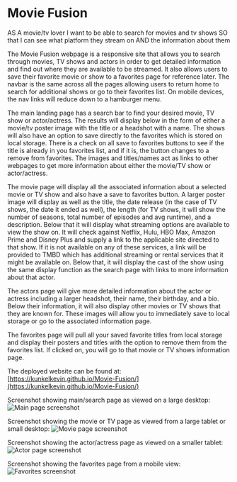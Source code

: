 # Movie Fusion

AS A movie/tv lover
I want to be able to search for movies and tv shows
SO that I can see what platform they stream on
AND the information about them

The Movie Fusion webpage is a responsive site that allows you to search through movies, TV shows and actors in order to get detailed information and find out where they are available to be streamed.  It also allows users to save their favorite movie or show to a favorites page for reference later.  The navbar is the same across all the pages allowing users to return home to search for additional shows or go to their favorites list.  On mobile devices, the nav links will reduce down to a hamburger menu.

The main landing page has a search bar to find your desired movie, TV show or actor/actress.  The results will display below in the form of either a movie/tv poster image with the title or a headshot with a name.  The shows will also have an option to save directly to the favorites which is stored on local storage.  There is a check on all save to favorites buttons to see if the title is already in you favorites list, and if it is, the button changes to a remove from favorites.  The images and titles/names act as links to other webpages to get more information about either the movie/TV show or actor/actress. 

The movie page will display all the associated information about a selected movie or TV show and also have a save to favorites button.  A larger poster image will display as well as the title, the date release (in the case of TV shows, the date it ended as well), the length (for TV shows, it will show the number of seasons, total number of episodes and avg runtime), and a description.  Below that it will display what streaming options are available to view the show on.  It will check against Netflix, Hulu, HBO Max, Amazon Prime and Disney Plus and supply a link to the applicable site directed to that show.  If it is not available on any of these services, a link will be provided to TMBD which has additional streaming or rental services that it might be available on.  Below that, it will display the cast of the show using the same display function as the search page with links to more information about that actor.

The actors page will give more detailed information about the actor or actress including a larger headshot, their name, their birthday, and a bio.  Below their information, it will also display other movies or TV shows that they are known for.  These images will allow you to immediately save to local storage or go to the associated information page.

The favorites page will pull all your saved favorite titles from local storage and display their posters and titles with the option to remove them from the favorites list.  If clicked on, you will go to that movie or TV shows information page.

The deployed website can be found at:  [https://kunkelkevin.github.io/Movie-Fusion/](https://kunkelkevin.github.io/Movie-Fusion/)

Screenshot showing main/search page as viewed on a large desktop:
![Main page screenshot](/assests/img/main-ss.png "Main Page Screenshot")

Screenshot showing the movie or TV page as viewed from a large tablet or small desktop:
![Movie page screenshot](/assests/img/moviepage-ss.png "Movie Page Screenshot")

Screenshot showing the actor/actress page as viewed on a smaller tablet:
![Actor page screenshot](/assests/img/actorpage-ss.png "Actor Page Screenshot")

Screenshot showing the favorites page from a mobile view:
![Favorites screenshot](/assests/img/favorites-ss.png "Favorites Screenshot")
